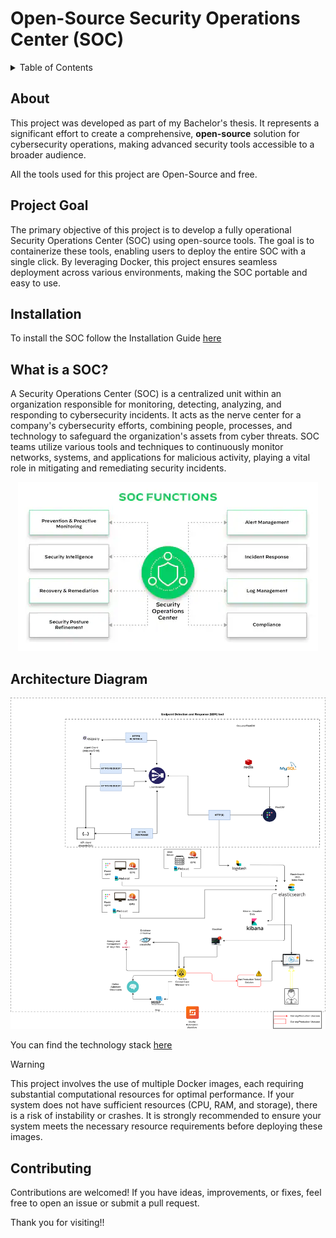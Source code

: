 # Open-Source Security Operations Center (SOC)

<details>>
<summary>Table of Contents</summary>

1. [About](#about)
2. [Project Goal](#project-goal)
3. [Installation](#installation)
4. [What is a SOC?](#what-is-a-soc)
5. [Architecture Diagram](#architecture-diagram)
6. [Contributing](#contributing)


</details>

## About

This project was developed as part of my Bachelor's thesis. It represents a significant effort to create a comprehensive, **open-source** solution for cybersecurity operations, making advanced security tools accessible to a broader audience.

All the tools used for this project are Open-Source and free.

## Project Goal

The primary objective of this project is to develop a fully operational Security Operations Center (SOC) using open-source tools. The goal is to containerize these tools, enabling users to deploy the entire SOC with a single click. By leveraging Docker, this project ensures seamless deployment across various environments, making the SOC portable and easy to use.

## Installation

To install the SOC follow the Installation Guide [here](https://github.com/phrp720/soc-toolkit/blob/main/S.O.C/README.md)

## What is a SOC?

A Security Operations Center (SOC) is a centralized unit within an organization responsible for monitoring, detecting, analyzing, and responding to cybersecurity incidents. It acts as the nerve center for a company's cybersecurity efforts, combining people, processes, and technology to safeguard the organization's assets from cyber threats. SOC teams utilize various tools and techniques to continuously monitor networks, systems, and applications for malicious activity, playing a vital role in mitigating and remediating security incidents.

<p align="center">
  <img src="./soc-principals.png" alt="SOC Overview" />
</p>

## Architecture Diagram

<p align="center">
  <img src="./soc_architecture_diagram.png" alt="SOC Architecture Diagram" />
</p>

You can find the technology stack [here](https://github.com/phrp720/soc-toolkit/blob/main/technology_stack.md)

> [!Warning]
>
> This project involves the use of multiple Docker images, each requiring substantial computational resources for optimal performance. If your system does not have sufficient resources (CPU, RAM, and storage), there is a risk of instability or crashes. It is strongly recommended to ensure your system meets the necessary resource requirements before deploying these images.

## Contributing

Contributions are welcomed! If you have ideas, improvements, or fixes, feel free to open an issue or submit a pull request.


Thank you for visiting!!

